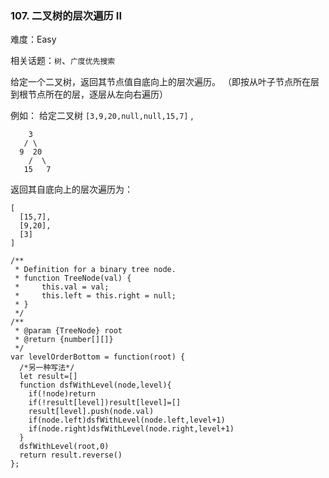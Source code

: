 ### 107. 二叉树的层次遍历 II

难度：Easy

相关话题：`树`、`广度优先搜索`

给定一个二叉树，返回其节点值自底向上的层次遍历。 （即按从叶子节点所在层到根节点所在的层，逐层从左向右遍历）



例如：
给定二叉树  `[3,9,20,null,null,15,7]` ,





```
    3
   / \
  9  20
    /  \
   15   7

```

返回其自底向上的层次遍历为：





```
[
  [15,7],
  [9,20],
  [3]
]

```


```
/**
 * Definition for a binary tree node.
 * function TreeNode(val) {
 *     this.val = val;
 *     this.left = this.right = null;
 * }
 */
/**
 * @param {TreeNode} root
 * @return {number[][]}
 */
var levelOrderBottom = function(root) { 
  /*另一种写法*/
  let result=[]
  function dsfWithLevel(node,level){
    if(!node)return
    if(!result[level])result[level]=[]
    result[level].push(node.val)
    if(node.left)dsfWithLevel(node.left,level+1)
    if(node.right)dsfWithLevel(node.right,level+1)
  }
  dsfWithLevel(root,0)
  return result.reverse()
};



```
